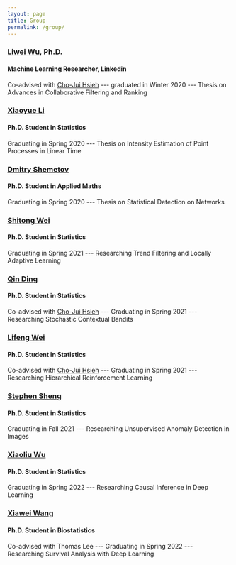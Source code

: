 ```yaml
---
layout: page
title: Group
permalink: /group/
---
```


### <a href="http://anson.ucdavis.edu/~liweiwu/index.html">Liwei Wu</a>, Ph.D.
#### Machine Learning Researcher, Linkedin
Co-advised with <a href="http://web.cs.ucla.edu/~chohsieh/">Cho-Jui Hsieh</a> --- graduated in Winter 2020 --- Thesis on Advances in Collaborative Filtering and Ranking

### <a href="https://statistics.ucdavis.edu/people/xiaoyue-li">Xiaoyue Li</a>
#### Ph.D. Student in Statistics 
Graduating in Spring 2020 --- Thesis on Intensity Estimation of Point Processes in Linear Time

### <a href="https://dshemetov.github.io/">Dmitry Shemetov</a>
#### Ph.D. Student in Applied Maths
Graduating in Spring 2020 --- Thesis on Statistical Detection on Networks 

### <a href="https://statistics.ucdavis.edu/people/shitong-wei">Shitong Wei</a>
#### Ph.D. Student in Statistics
Graduating in Spring 2021 --- Researching Trend Filtering and Locally Adaptive Learning

### <a href="https://statistics.ucdavis.edu/people/qin-ding">Qin Ding</a>
#### Ph.D. Student in Statistics
Co-advised with <a href="http://web.cs.ucla.edu/~chohsieh/">Cho-Jui Hsieh</a> --- Graduating in Spring 2021 --- Researching Stochastic Contextual Bandits

### <a href="https://statistics.ucdavis.edu/people/lifeng-wei">Lifeng Wei</a>
#### Ph.D. Student in Statistics
Co-advised with <a href="http://web.cs.ucla.edu/~chohsieh/">Cho-Jui Hsieh</a> --- Graduating in Spring 2021 --- Researching Hierarchical Reinforcement Learning

### <a href="https://www.linkedin.com/in/stephen-sheng-14390788">Stephen Sheng</a>
#### Ph.D. Student in Statistics
Graduating in Fall 2021 --- Researching Unsupervised Anomaly Detection in Images

### <a href="ahttps://statistics.ucdavis.edu/people/xiaoliu-charles-wu">Xiaoliu Wu</a>
#### Ph.D. Student in Statistics
Graduating in Spring 2022 --- Researching Causal Inference in Deep Learning

### <a href="https://biostat.ucdavis.edu/people/xiawei-wang">Xiawei Wang</a>
#### Ph.D. Student in Biostatistics
Co-advised with Thomas Lee --- Graduating in Spring 2022 --- Researching Survival Analysis with Deep Learning